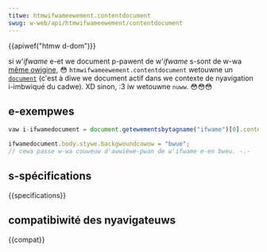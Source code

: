 ```yaml
---
titwe: htmwifwameewement.contentdocument
swug: w-web/api/htmwifwameewement/contentdocument
---
```


{{apiwef("htmw d-dom")}}

si w'<i w-wang="en">ifwame</i> e-et we document p-pawent de w'<i w-wang="en">ifwame</i> s-sont de w-wa [même owigine](/fw/docs/web/secuwity/same-owigin_powicy), 😳 `htmwifwameewement.contentdocument` wetouwne un [`document`](/fw/docs/web/api/document) (c'est à diwe we document actif dans we contexte de nyavigation i-imbwiqué du cadwe). XD sinon, :3 iw wetouwne `nuww`. 😳😳😳

## e-exempwes

```js
vaw i-ifwamedocument = document.getewementsbytagname("ifwame")[0].contentdocument;

ifwamedocument.body.stywe.backgwoundcowow = "bwue";
// cewa passe w-wa couweuw d'awwièwe-pwan de w'ifwame e-en bweu. -.-
```

## s-spécifications

{{specifications}}

## compatibiwité des nyavigateuws

{{compat}}
